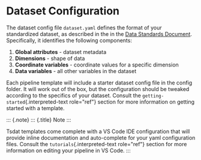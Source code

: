 # Dataset Configuration

The dataset config file `dataset.yaml` defines the format of your
standardized dataset, as described in the in the [Data Standards
Document](https://github.com/tsdat/data_standards/blob/main/ME_DataStandards.pdf).
Specifically, it identifies the following components:

1. **Global attributes** - dataset metadata
2. **Dimensions** - shape of data
3. **Coordinate variables** - coordinate values for a specific
    dimension
4. **Data variables** - all other variables in the dataset

Each pipeline template will include a starter dataset config file in the
config folder. It will work out of the box, but the configuration should
be tweaked according to the specifics of your dataset. Consult the
`getting-started`{.interpreted-text role="ref"} section for more
information on getting started with a template.

::: {.note}
::: {.title}
Note
:::

Tsdat templates come complete with a VS Code IDE configuration that will
provide inline documentation and auto-complete for your yaml
configuration files. Consult the `tutorials`{.interpreted-text
role="ref"} section for more information on editing your pipeline in VS
Code.
:::
